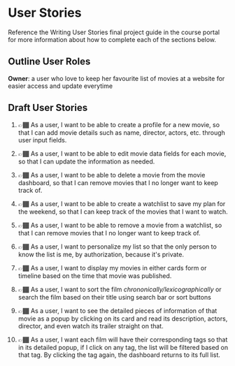 # User Stories

Reference the Writing User Stories final project guide in the course portal for more information about how to complete each of the sections below.

## Outline User Roles

**Owner**: a user who love to keep her favourite list of movies at a website for easier access and update everytime

## Draft User Stories

1. 👉🏾 As a user, I want to be able to create a profile for a new movie, so that I can add movie details such as name, director, actors, etc. through user input fields.

2. 👉🏾 As a user, I want to be able to edit movie data fields for each movie, so that I can update the information as needed.

3. 👉🏾 As a user, I want to be able to delete a movie from the movie dashboard, so that I can remove movies that I no longer want to keep track of.

4. 👉🏾 As a user, I want to be able to create a watchlist to save my plan for the weekend, so that I can keep track of the movies that I want to watch.

5. 👉🏾 As a user, I want to be able to remove a movie from a watchlist, so that I can remove movies that I no longer want to keep track of.

6. 👉🏾 As a user, I want to personalize my list so that the only person to know the list is me, by authorization, because it's private.

7. 👉🏾 As a user, I want to display my movies in either cards form or timeline based on the time that movie was published.

8. 👉🏾 As a user, I want to sort the film *chrononically/lexicographically* or search the film based on their title using search bar or sort buttons

9. 👉🏾 As a user, I want to see the detailed pieces of information of that movie as a popup by clicking on its card and read its description, actors, director, and even watch its trailer straight on that.

10. 👉🏾 As a user, I want each film will have their corresponding tags so that in its detailed popup, if I click on any tag, the list will be filtered based on that tag. By clicking the tag again, the dashboard returns to its full list.
